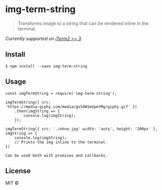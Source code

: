 # img-term-string

> Transforms image to a string that can be rendered inline in the terminal.

*Currently supported on [iTerm2 >= 3](https://www.iterm2.com/downloads.html).*

## Install

```
$ npm install --save img-term-string
```

## Usage

```
const imgTermString = require('img-term-string');

imgTermString({ src: 'https://media.giphy.com/media/gx54W1mSpeYMg/giphy.gif' })
    .then(imgString => {
        console.log(imgString);
    });

imgTermString({ src: './ohno.jpg' width: 'auto', height: '200px' }, imgString => {
    console.log(imgString);
    // Prints the img inline to the terminal. 
})

Can be used both with promises and callbacks.
```

## License

MIT ©